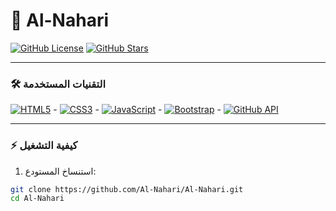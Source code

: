 # 🌟 Al-Nahari 

[![GitHub License](https://img.shields.io/github/license/Al-Nahari/Al-Nahari?color=blue)](https://github.com/Al-Nahari/Al-Nahari/blob/main/LICENSE)
[![GitHub Stars](https://img.shields.io/github/stars/Al-Nahari/Al-Nahari?style=social)](https://github.com/Al-Nahari/Al-Nahari/stargazers)

---

### 🛠 **التقنيات المستخدمة**  
[![HTML5](https://img.shields.io/badge/HTML5-E34F26?style=for-the-badge&logo=html5&logoColor=white)](https://developer.mozilla.org/en-US/docs/Web/HTML)  -  [![CSS3](https://img.shields.io/badge/CSS3-1572B6?style=for-the-badge&logo=css3&logoColor=white)](https://developer.mozilla.org/en-US/docs/Web/CSS)  -  [![JavaScript](https://img.shields.io/badge/JavaScript-F7DF1E?style=for-the-badge&logo=javascript&logoColor=black)](https://developer.mozilla.org/en-US/docs/Web/JavaScript)  -  [![Bootstrap](https://img.shields.io/badge/Bootstrap-7952B3?style=for-the-badge&logo=bootstrap&logoColor=white)](https://getbootstrap.com/)  -  [![GitHub API](https://img.shields.io/badge/GitHub_API-181717?style=for-the-badge&logo=github&logoColor=white)](https://docs.github.com/en/rest)  

---

### ⚡ **كيفية التشغيل**  
1. استنساخ المستودع:  
```bash
git clone https://github.com/Al-Nahari/Al-Nahari.git
cd Al-Nahari
